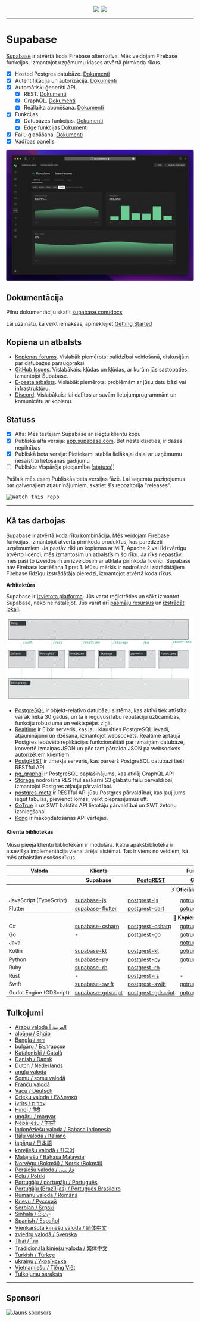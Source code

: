 <p align="center">
<img src="https://user-images.githubusercontent.com/8291514/213727234-cda046d6-28c6-491a-b284-b86c5cede25d.png#gh-light-mode-only">
<img src="https://user-images.githubusercontent.com/8291514/213727225-56186826-bee8-43b5-9b15-86e839d89393.png#gh-dark-mode-only">
</p>

---

# Supabase

[Supabase](https://supabase.com) ir atvērtā koda Firebase alternatīva. Mēs veidojam Firebase funkcijas, izmantojot uzņēmumu klases atvērtā pirmkoda rīkus.

- [x] Hosted Postgres datubāze. [Dokumenti](https://supabase.com/docs/guides/database)
- [x] Autentifikācija un autorizācija. [Dokumenti](https://supabase.com/docs/guides/auth)
- [x] Automātiski ģenerēti API.
  - [x] REST. [Dokumenti](https://supabase.com/docs/guides/database/api#rest-api)
  - [x] GraphQL. [Dokumenti](https://supabase.com/docs/guides/database/api#graphql-api)
  - [x] Reāllaika abonēšana. [Dokumenti](https://supabase.com/docs/guides/database/api#realtime-api)
- [x] Funkcijas.
  - [x] Datubāzes funkcijas. [Dokumenti](https://supabase.com/docs/guides/database/functions)
  - [x] Edge funkcijas [Dokumenti](https://supabase.com/docs/guides/functions)
- [x] Failu glabāšana. [Dokumenti](https://supabase.com/docs/guides/storage)
- [x] Vadības panelis

![Supabase Dashboard](https://raw.githubusercontent.com/supabase/supabase/master/apps/www/public/images/github/supabase-dashboard.png)

## Dokumentācija

Pilnu dokumentāciju skatīt [supabase.com/docs](https://supabase.com/docs)

Lai uzzinātu, kā veikt iemaksas, apmeklējiet [Getting Started](./DEVELOPERS.md)

## Kopiena un atbalsts

- [Kopienas forums](https://github.com/supabase/supabase/discussions). Vislabāk piemērots: palīdzībai veidošanā, diskusijām par datubāzes paraugpraksi.
- [GitHub Issues](https://github.com/supabase/supabase/issues). Vislabākais: kļūdas un kļūdas, ar kurām jūs sastopaties, izmantojot Supabase.
- [E-pasta atbalsts](https://supabase.com/docs/support#business-support). Vislabāk piemērots: problēmām ar jūsu datu bāzi vai infrastruktūru.
- [Discord](https://discord.supabase.com). Vislabākais: lai dalītos ar savām lietojumprogrammām un komunicētu ar kopienu.

## Statuss

- [x] Alfa: Mēs testējam Supabase ar slēgtu klientu kopu
- [x] Publiskā alfa versija: [app.supabase.com](https://app.supabase.com). Bet nesteidzieties, ir dažas nepilnības
- [x] Publiskā beta versija: Pietiekami stabila lielākajai daļai ar uzņēmumu nesaistītu lietošanas gadījumu
- [ ] Publisks: Vispārēja pieejamība [[statuss](https://supabase.com/docs/guides/getting-started/features#feature-status)]]

Pašlaik mēs esam Publiskās beta versijas fāzē. Lai saņemtu paziņojumus par galvenajiem atjauninājumiem, skatiet šīs repozitorija "releases".

<kbd><img src="https://raw.githubusercontent.com/supabase/supabase/d5f7f413ab356dc1a92075cb3cee4e40a957d5b1/web/static/watch-repo.gif" alt="Watch this repo"/></kbd>

---

## Kā tas darbojas

Supabase ir atvērtā koda rīku kombinācija. Mēs veidojam Firebase funkcijas, izmantojot atvērtā pirmkoda produktus, kas paredzēti uzņēmumiem. Ja pastāv rīki un kopienas ar MIT, Apache 2 vai līdzvērtīgu atvērto licenci, mēs izmantosim un atbalstīsim šo rīku. Ja rīks nepastāv, mēs paši to izveidosim un izveidosim ar atklātā pirmkoda licenci. Supabase nav Firebase kartēšana 1 pret 1. Mūsu mērķis ir nodrošināt izstrādātājiem Firebase līdzīgu izstrādātāja pieredzi, izmantojot atvērtā koda rīkus.

**Arhitektūra**

Supabase ir [izvietota platforma](https://app.supabase.com). Jūs varat reģistrēties un sākt izmantot Supabase, neko neinstalējot.
Jūs varat arī [pašmāju resursus](https://supabase.com/docs/guides/hosting/overview) un [izstrādāt lokāli](https://supabase.com/docs/guides/local-development).

![Arhitektūra](https://github.com/supabase/supabase/blob/master/apps/docs/public/img/supabase-architecture.png)

- [PostgreSQL](https://www.postgresql.org/) ir objekt-relatīvo datubāzu sistēma, kas aktīvi tiek attīstīta vairāk nekā 30 gadus, un tā ir ieguvusi labu reputāciju uzticamības, funkciju robustuma un veiktspējas ziņā.
- [Realtime](https://github.com/supabase/realtime) ir Elixir serveris, kas ļauj klausīties PostgreSQL ievadi, atjauninājumi un dzēšana, izmantojot websockets. Realtime aptaujā Postgres iebūvēto replikācijas funkcionalitāti par izmaiņām datubāzē, konvertē izmaiņas JSON un pēc tam pārraida JSON pa websockets autorizētiem klientiem.
- [PostgREST](http://postgrest.org/) ir tīmekļa serveris, kas pārvērš PostgreSQL datubāzi tieši RESTful API
- [pg_graphql](http://github.com/supabase/pg_graphql/) ir PostgreSQL paplašinājums, kas atklāj GraphQL API
- [Storage](https://github.com/supabase/storage-api) nodrošina RESTful saskarni S3 glabātu failu pārvaldībai, izmantojot Postgres atļauju pārvaldībai.
- [postgres-meta](https://github.com/supabase/postgres-meta) ir RESTful API jūsu Postgres pārvaldībai, kas ļauj jums iegūt tabulas, pievienot lomas, veikt pieprasījumus utt.
- [GoTrue](https://github.com/netlify/gotrue) ir uz SWT balstīts API lietotāju pārvaldībai un SWT žetonu izsniegšanai.
- [Kong](https://github.com/Kong/kong) ir mākoņdatošanas API vārtejas.

#### Klienta bibliotēkas

Mūsu pieeja klientu bibliotēkām ir modulāra. Katra apakšbibliotēka ir atsevišķa implementācija vienai ārējai sistēmai. Tas ir viens no veidiem, kā mēs atbalstām esošos rīkus.

<table style="table-layout:fixed; white-space: nowrap;">
  <tr>
    <th>Valoda</th>
    <th>Klients</th>
    <th colspan="5">Funkciju klienti (komplektā ar Supabase klientu)</th>
  </tr>
  
  <tr>
    <th></th>
    <th>Supabase</th>
    <th><a href="https://github.com/postgrest/postgrest" target="_blank" rel="noopener noreferrer">PostgREST</a></th>
    <th><a href="https://github.com/supabase/gotrue" target="_blank" rel="noopener noreferrer">GoTrue</a></th>
    <th><a href="https://github.com/supabase/realtime" target="_blank" rel="noopener noreferrer">Realtime</a></th>
    <th><a href="https://github.com/supabase/storage-api" target="_blank" rel="noopener noreferrer">Storage</a></th>
    <th>Functions</th>
  </tr>
  <!-- TEMPLATE FOR NEW ROW -->
  <!-- START ROW
  <tr>
    <td>lang</td>
    <td><a href="https://github.com/supabase-community/supabase-lang" target="_blank" rel="noopener noreferrer">supabase-lang</a></td>
    <td><a href="https://github.com/supabase-community/postgrest-lang" target="_blank" rel="noopener noreferrer">postgrest-lang</a></td>
    <td><a href="https://github.com/supabase-community/gotrue-lang" target="_blank" rel="noopener noreferrer">gotrue-lang</a></td>
    <td><a href="https://github.com/supabase-community/realtime-lang" target="_blank" rel="noopener noreferrer">realtime-lang</a></td>
    <td><a href="https://github.com/supabase-community/storage-lang" target="_blank" rel="noopener noreferrer">storage-lang</a></td>
  </tr>
  END ROW -->
  
  <th colspan="7">⚡️ Oficiālais ⚡️</th>
  
  <tr>
    <td>JavaScript (TypeScript)</td>
    <td><a href="https://github.com/supabase/supabase-js" target="_blank" rel="noopener noreferrer">supabase-js</a></td>
    <td><a href="https://github.com/supabase/postgrest-js" target="_blank" rel="noopener noreferrer">postgrest-js</a></td>
    <td><a href="https://github.com/supabase/gotrue-js" target="_blank" rel="noopener noreferrer">gotrue-js</a></td>
    <td><a href="https://github.com/supabase/realtime-js" target="_blank" rel="noopener noreferrer">realtime-js</a></td>
    <td><a href="https://github.com/supabase/storage-js" target="_blank" rel="noopener noreferrer">storage-js</a></td>
    <td><a href="https://github.com/supabase/functions-js" target="_blank" rel="noopener noreferrer">functions-js</a></td>
  </tr>
    <tr>
    <td>Flutter</td>
    <td><a href="https://github.com/supabase/supabase-flutter" target="_blank" rel="noopener noreferrer">supabase-flutter</a></td>
    <td><a href="https://github.com/supabase/postgrest-dart" target="_blank" rel="noopener noreferrer">postgrest-dart</a></td>
    <td><a href="https://github.com/supabase/gotrue-dart" target="_blank" rel="noopener noreferrer">gotrue-dart</a></td>
    <td><a href="https://github.com/supabase/realtime-dart" target="_blank" rel="noopener noreferrer">realtime-dart</a></td>
    <td><a href="https://github.com/supabase/storage-dart" target="_blank" rel="noopener noreferrer">storage-dart</a></td>
    <td><a href="https://github.com/supabase/functions-dart" target="_blank" rel="noopener noreferrer">functions-dart</a></td>
  </tr>
  
  <th colspan="7">💚 Kopiena 💚</th>
  
  <tr>
    <td>C#</td>
    <td><a href="https://github.com/supabase-community/supabase-csharp" target="_blank" rel="noopener noreferrer">supabase-csharp</a></td>
    <td><a href="https://github.com/supabase-community/postgrest-csharp" target="_blank" rel="noopener noreferrer">postgrest-csharp</a></td>
    <td><a href="https://github.com/supabase-community/gotrue-csharp" target="_blank" rel="noopener noreferrer">gotrue-csharp</a></td>
    <td><a href="https://github.com/supabase-community/realtime-csharp" target="_blank" rel="noopener noreferrer">realtime-csharp</a></td>
    <td><a href="https://github.com/supabase-community/storage-csharp" target="_blank" rel="noopener noreferrer">storage-csharp</a></td>
    <td><a href="https://github.com/supabase-community/functions-csharp" target="_blank" rel="noopener noreferrer">functions-csharp</a></td>
  </tr>
  <tr>
    <td>Go</td>
    <td>-</td>
    <td><a href="https://github.com/supabase-community/postgrest-go" target="_blank" rel="noopener noreferrer">postgrest-go</a></td>
    <td><a href="https://github.com/supabase-community/gotrue-go" target="_blank" rel="noopener noreferrer">gotrue-go</a></td>
    <td>-</td>
    <td><a href="https://github.com/supabase-community/storage-go" target="_blank" rel="noopener noreferrer">storage-go</a></td>
    <td><a href="https://github.com/supabase-community/functions-go" target="_blank" rel="noopener noreferrer">functions-go</a></td>
  </tr>
  <tr>
    <td>Java</td>
    <td>-</td>
    <td>-</td>
    <td><a href="https://github.com/supabase-community/gotrue-java" target="_blank" rel="noopener noreferrer">gotrue-java</a></td>
    <td>-</td>
    <td><a href="https://github.com/supabase-community/storage-java" target="_blank" rel="noopener noreferrer">storage-java</a></td>
    <td>-</td>
  </tr>
  <tr>
    <td>Kotlin</td>
    <td><a href="https://github.com/supabase-community/supabase-kt" target="_blank" rel="noopener noreferrer">supabase-kt</a></td>
    <td><a href="https://github.com/supabase-community/supabase-kt/tree/master/Postgrest" target="_blank" rel="noopener noreferrer">postgrest-kt</a></td>
    <td><a href="https://github.com/supabase-community/supabase-kt/tree/master/GoTrue" target="_blank" rel="noopener noreferrer">gotrue-kt</a></td>
    <td><a href="https://github.com/supabase-community/supabase-kt/tree/master/Realtime" target="_blank" rel="noopener noreferrer">realtime-kt</a></td>
    <td><a href="https://github.com/supabase-community/supabase-kt/tree/master/Storage" target="_blank" rel="noopener noreferrer">storage-kt</a></td>
    <td><a href="https://github.com/supabase-community/supabase-kt/tree/master/Functions" target="_blank" rel="noopener noreferrer">functions-kt</a></td>
  </tr>
  <tr>
    <td>Python</td>
    <td><a href="https://github.com/supabase-community/supabase-py" target="_blank" rel="noopener noreferrer">supabase-py</a></td>
    <td><a href="https://github.com/supabase-community/postgrest-py" target="_blank" rel="noopener noreferrer">postgrest-py</a></td>
    <td><a href="https://github.com/supabase-community/gotrue-py" target="_blank" rel="noopener noreferrer">gotrue-py</a></td>
    <td><a href="https://github.com/supabase-community/realtime-py" target="_blank" rel="noopener noreferrer">realtime-py</a></td>
    <td><a href="https://github.com/supabase-community/storage-py" target="_blank" rel="noopener noreferrer">storage-py</a></td>
    <td><a href="https://github.com/supabase-community/functions-py" target="_blank" rel="noopener noreferrer">functions-py</a></td>
  </tr>
  <tr>
    <td>Ruby</td>
    <td><a href="https://github.com/supabase-community/supabase-rb" target="_blank" rel="noopener noreferrer">supabase-rb</a></td>
    <td><a href="https://github.com/supabase-community/postgrest-rb" target="_blank" rel="noopener noreferrer">postgrest-rb</a></td>
    <td>-</td>
    <td>-</td>
    <td>-</td>
    <td>-</td>
  </tr>
  <tr>
    <td>Rust</td>
    <td>-</td>
    <td><a href="https://github.com/supabase-community/postgrest-rs" target="_blank" rel="noopener noreferrer">postgrest-rs</a></td>
    <td>-</td>
    <td>-</td>
    <td>-</td>
    <td>-</td>
  </tr>
  <tr>
    <td>Swift</td>
    <td><a href="https://github.com/supabase-community/supabase-swift" target="_blank" rel="noopener noreferrer">supabase-swift</a></td>
    <td><a href="https://github.com/supabase-community/postgrest-swift" target="_blank" rel="noopener noreferrer">postgrest-swift</a></td>
    <td><a href="https://github.com/supabase-community/gotrue-swift" target="_blank" rel="noopener noreferrer">gotrue-swift</a></td>
    <td><a href="https://github.com/supabase-community/realtime-swift" target="_blank" rel="noopener noreferrer">realtime-swift</a></td>
    <td><a href="https://github.com/supabase-community/storage-swift" target="_blank" rel="noopener noreferrer">storage-swift</a></td>
    <td><a href="https://github.com/supabase-community/functions-swift" target="_blank" rel="noopener noreferrer">functions-swift</a></td>
  </tr>
  <tr>
    <td>Godot Engine (GDScript)</td>
    <td><a href="https://github.com/supabase-community/godot-engine.supabase" target="_blank" rel="noopener noreferrer">supabase-gdscript</a></td>
    <td><a href="https://github.com/supabase-community/postgrest-gdscript" target="_blank" rel="noopener noreferrer">postgrest-gdscript</a></td>
    <td><a href="https://github.com/supabase-community/gotrue-gdscript" target="_blank" rel="noopener noreferrer">gotrue-gdscript</a></td>
    <td><a href="https://github.com/supabase-community/realtime-gdscript" target="_blank" rel="noopener noreferrer">realtime-gdscript</a></td>
    <td><a href="https://github.com/supabase-community/storage-gdscript" target="_blank" rel="noopener noreferrer">storage-gdscript</a></td>
    <td><a href="https://github.com/supabase-community/functions-gdscript" target="_blank" rel="noopener noreferrer">functions-gdscript</a></td>
  </tr>
  
</table>

<!--- Remove this list if you're translating to another language, it's hard to keep updated across multiple files-->
<!--- Keep only the link to the list of translation files-->

## Tulkojumi

- [Arābu valodā | العربية](/i18n/README.ar.md)
- [albāņu / Shqip](/i18n/README.sq.md)
- [Bangla / বাংলা](/i18n/README.bn.md)
- [bulgāru / Български](/i18n/README.bg.md)
- [Kataloniski / Català](/i18n/README.ca.md)
- [Danish / Dansk](/i18n/README.da.md)
- [Dutch / Nederlands](/i18n/README.nl.md)
- [angļu valodā](https://github.com/supabase/supabase)
- [Somu / somu valodā](/i18n/README.fi.md)
- [Franču valodā](/i18n/README.fr.md)
- [Vācu / Deutsch](/i18n/README.de.md)
- [Grieķu valoda / Ελληνικά](/i18n/README.gr.md)
- [ivrits / עברית](/i18n/README.he.md)
- [Hindi / हिंदी](/i18n/README.hi.md)
- [ungāru / magyar](/i18n/README.hu.md)
- [Nepāliešu / नेपाली](/i18n/README.ne.md)
- [Indonēziešu valoda / Bahasa Indonesia](/i18n/README.id.md)
- [Itāļu valoda / Italiano](/i18n/README.it.md)
- [japāņu / 日本語](/i18n/README.jp.md)
- [korejiešu valodā / 한국어](/i18n/README.ko.md)
- [Malajiešu / Bahasa Malaysia](/i18n/README.ms.md)
- [Norvēģu (Bokmål) / Norsk (Bokmål)](/i18n/README.nb-no.md)
- [Persiešu valoda / فارسی](/i18n/README.fa.md)
- [Poļu / Polski](/i18n/README.pl.md)
- [Portugāļu / portugāļu / Português](/i18n/README.pt.md)
- [Portugāļu (Brazīlijas) / Português Brasileiro](/i18n/README.pt-br.md)
- [Rumāņu valoda / Română](/i18n/README.ro.md)
- [Krievu / Pусский](/i18n/README.ru.md)
- [Serbian / Srpski](/i18n/README.sr.md)
- [Sinhala / සිංහල](/i18n/README.si.md)
- [Spanish / Español](/i18n/README.es.md)
- [Vienkāršotā ķīniešu valoda / 简体中文](/i18n/README.zh-cn.md)
- [zviedru valodā / Svenska](/i18n/README.sv.md)
- [Thai / ไทย](/i18n/README.th.md)
- [Tradicionālā ķīniešu valoda / 繁体中文](/i18n/README.zh-tw.md)
- [Turkish / Türkçe](/i18n/README.tr.md)
- [ukraiņu / Українська](/i18n/README.uk.md)
- [Vjetnamiešu / Tiếng Việt](/i18n/README.vi-vn.md)
- [Tulkojumu saraksts](/i18n/languages.md) <!--- Keep only this -->

---

## Sponsori

[![Jauns sponsors](https://user-images.githubusercontent.com/10214025/90518111-e74bbb00-e198-11ea-8f88-c9e3c1aa4b5b.png)](https://github.com/sponsors/supabase)
